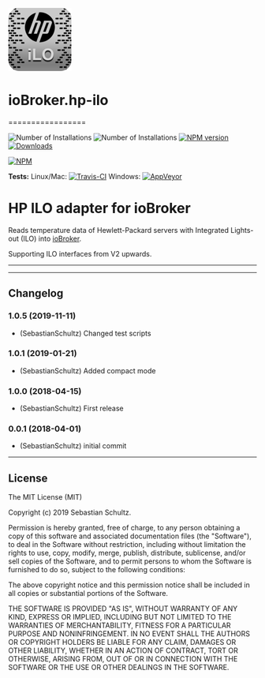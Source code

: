 ![Logo](admin/hp-ilo.png)
# ioBroker.hp-ilo
=================

![Number of Installations](http://iobroker.live/badges/hp-ilo-installed.svg) ![Number of Installations](http://iobroker.live/badges/hp-ilo-stable.svg) [![NPM version](http://img.shields.io/npm/v/iobroker.hp-ilo.svg)](https://www.npmjs.com/package/iobroker.hp-ilo)
[![Downloads](https://img.shields.io/npm/dm/iobroker.hp-ilo.svg)](https://www.npmjs.com/package/iobroker.hp-ilo)

[![NPM](https://nodei.co/npm/iobroker.hp-ilo.png?downloads=true)](https://nodei.co/npm/iobroker.hp-ilo/)

**Tests:** Linux/Mac: [![Travis-CI](https://travis-ci.org/SebastianSchultz/ioBroker.hp-ilo.svg?branch=master)](https://travis-ci.org/SebastianSchultz/ioBroker.hp-ilo)
Windows: [![AppVeyor](https://ci.appveyor.com/api/projects/status/8mk2gqr50p7q8n6l/branch/master?svg=true)](https://ci.appveyor.com/project/SebastianSchultz/iobroker-hp-ilo/branch/master)


# HP ILO adapter for ioBroker

Reads temperature data of Hewlett-Packard servers with Integrated Lights-out (ILO) into [ioBroker](https://www.iobroker.net).

Supporting ILO interfaces from V2 upwards.

---





---


## Changelog

### 1.0.5 (2019-11-11)
* (SebastianSchultz) Changed test scripts

### 1.0.1 (2019-01-21)
* (SebastianSchultz) Added compact mode

### 1.0.0 (2018-04-15)
* (SebastianSchultz) First release

### 0.0.1 (2018-04-01)
* (SebastianSchultz) initial commit


---


## License

The MIT License (MIT)

Copyright (c) 2019 Sebastian Schultz.

Permission is hereby granted, free of charge, to any person obtaining a copy
of this software and associated documentation files (the "Software"), to deal
in the Software without restriction, including without limitation the rights
to use, copy, modify, merge, publish, distribute, sublicense, and/or sell
copies of the Software, and to permit persons to whom the Software is
furnished to do so, subject to the following conditions:

The above copyright notice and this permission notice shall be included in
all copies or substantial portions of the Software.

THE SOFTWARE IS PROVIDED "AS IS", WITHOUT WARRANTY OF ANY KIND, EXPRESS OR
IMPLIED, INCLUDING BUT NOT LIMITED TO THE WARRANTIES OF MERCHANTABILITY,
FITNESS FOR A PARTICULAR PURPOSE AND NONINFRINGEMENT. IN NO EVENT SHALL THE
AUTHORS OR COPYRIGHT HOLDERS BE LIABLE FOR ANY CLAIM, DAMAGES OR OTHER
LIABILITY, WHETHER IN AN ACTION OF CONTRACT, TORT OR OTHERWISE, ARISING FROM,
OUT OF OR IN CONNECTION WITH THE SOFTWARE OR THE USE OR OTHER DEALINGS IN
THE SOFTWARE.
